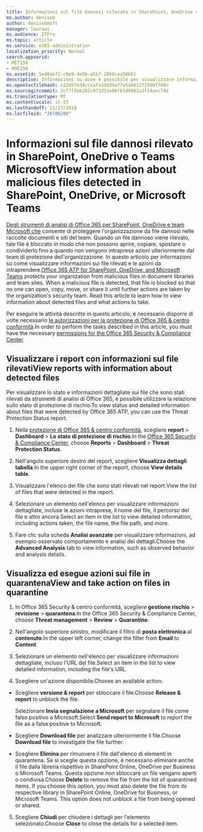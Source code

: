 ```yaml
---
title: Informazioni sul file dannosi rilevato in SharePoint, OneDrive o Teams Microsoft
ms.author: deniseb
author: denisebmsft
manager: laurawi
ms.audience: ITPro
ms.topic: article
ms.service: o365-administration
localization_priority: Normal
search.appverid:
- MET150
- MOE150
ms.assetid: 5ed8abf1-c0e9-4e5b-a5b7-2059cea50b61
description: Informazioni su dove è possibile per visualizzare informazioni sui file dannosi rilevato in SharePoint, OneDrive o team e come eseguire l'azione necessaria tali file.
ms.openlocfilehash: c22e57e34cccafa3dd30a77a5a6011f2999f708c
ms.sourcegitcommit: 2cf7f5bb282c971d33e00f65d9982a3f14aec74e
ms.translationtype: MT
ms.contentlocale: it-IT
ms.lasthandoff: 11/27/2018
ms.locfileid: "26706200"
---
```

# <a name="view-information-about-malicious-files-detected-in-sharepoint-onedrive-or-microsoft-teams"></a><span data-ttu-id="1fb78-103">Informazioni sul file dannosi rilevato in SharePoint, OneDrive o Teams Microsoft</span><span class="sxs-lookup"><span data-stu-id="1fb78-103">View information about malicious files detected in SharePoint, OneDrive, or Microsoft Teams</span></span>

<span data-ttu-id="1fb78-p101">[Degli strumenti di analisi di Office 365 per SharePoint, OneDrive e team Microsoft che](atp-for-spo-odb-and-teams.md) consente di proteggere l'organizzazione da file dannosi nelle raccolte documenti e siti del team. Quando un file dannoso viene rilevato, tale file è bloccato in modo che non possono aprire, copiare, spostare o condividerlo fino a quando non vengono intraprese azioni ulteriormente dal team di protezione dell'organizzazione. In questo articolo per informazioni su come visualizzare informazioni sui file rilevati e le azioni da intraprendere.</span><span class="sxs-lookup"><span data-stu-id="1fb78-p101">[Office 365 ATP for SharePoint, OneDrive, and Microsoft Teams](atp-for-spo-odb-and-teams.md) protects your organization from malicious files in document libraries and team sites. When a malicious file is detected, that file is blocked so that no one can open, copy, move, or share it until further actions are taken by the organization's security team. Read this article to learn how to view information about detected files and what actions to take.</span></span> 

<span data-ttu-id="1fb78-107">Per eseguire le attività descritte in questo articolo, è necessario disporre di volte necessario [le autorizzazioni per la protezione di Office 365 &amp; centro conformità](permissions-in-the-security-and-compliance-center.md).</span><span class="sxs-lookup"><span data-stu-id="1fb78-107">In order to perform the tasks described in this article, you must have the necessary [permissions for the Office 365 Security &amp; Compliance Center](permissions-in-the-security-and-compliance-center.md).</span></span> 
  
## <a name="view-reports-with-information-about-detected-files"></a><span data-ttu-id="1fb78-108">Visualizzare i report con informazioni sul file rilevati</span><span class="sxs-lookup"><span data-stu-id="1fb78-108">View reports with information about detected files</span></span>

<span data-ttu-id="1fb78-109">Per visualizzare lo stato e informazioni dettagliate sui file che sono stati rilevati da strumenti di analisi di Office 365, è possibile utilizzare la relazione sullo stato di protezione di rischio.</span><span class="sxs-lookup"><span data-stu-id="1fb78-109">To view status and detailed information about files that were detected by Office 365 ATP, you can use the Threat Protection Status report.</span></span>
  
1. <span data-ttu-id="1fb78-110">Nella [protezione di Office 365 &amp; centro conformità](https://security.microsoft.com), scegliere **report** \> **Dashboard** \> **Lo stato di protezione di rischio**.</span><span class="sxs-lookup"><span data-stu-id="1fb78-110">In the [Office 365 Security &amp; Compliance Center](https://security.microsoft.com), choose **Reports** \> **Dashboard** \> **Threat Protection Status**.</span></span>
    
2. <span data-ttu-id="1fb78-111">Nell'angolo superiore destro del report, scegliere **Visualizza dettagli tabella**.</span><span class="sxs-lookup"><span data-stu-id="1fb78-111">In the upper right corner of the report, choose **View details table**.</span></span>
    
3. <span data-ttu-id="1fb78-112">Visualizzare l'elenco dei file che sono stati rilevati nel report.</span><span class="sxs-lookup"><span data-stu-id="1fb78-112">View the list of files that were detected in the report.</span></span>
    
4. <span data-ttu-id="1fb78-113">Selezionare un elemento nell'elenco per visualizzare informazioni dettagliate, incluse le azioni intraprese, il nome del file, il percorso del file e altro ancora.</span><span class="sxs-lookup"><span data-stu-id="1fb78-113">Select an item in the list to view detailed information, including actions taken, the file name, the file path, and more.</span></span>
    
5. <span data-ttu-id="1fb78-114">Fare clic sulla scheda **Analisi avanzate** per visualizzare informazioni, ad esempio osservato comportamento e analisi dei dettagli.</span><span class="sxs-lookup"><span data-stu-id="1fb78-114">Choose the **Advanced Analysis** tab to view information, such as observed behavior and analysis details.</span></span> 
  
## <a name="view-and-take-action-on-files-in-quarantine"></a><span data-ttu-id="1fb78-115">Visualizza ed esegue azioni sui file in quarantena</span><span class="sxs-lookup"><span data-stu-id="1fb78-115">View and take action on files in quarantine</span></span>

1. <span data-ttu-id="1fb78-116">In Office 365 Security &amp; centro conformità, scegliere **gestione rischio** \> **revisione** \> **quarantena**.</span><span class="sxs-lookup"><span data-stu-id="1fb78-116">In the Office 365 Security &amp; Compliance Center, choose **Threat management** \> **Review** \> **Quarantine**.</span></span>
    
2. <span data-ttu-id="1fb78-117">Nell'angolo superiore sinistro, modificare il filtro di **posta elettronica** al **contenuto**.</span><span class="sxs-lookup"><span data-stu-id="1fb78-117">In the upper left corner, change the filter from **Email** to **Content**.</span></span>
    
3. <span data-ttu-id="1fb78-118">Selezionare un elemento nell'elenco per visualizzare informazioni dettagliate, incluso l'URL del file.</span><span class="sxs-lookup"><span data-stu-id="1fb78-118">Select an item in the list to view detailed information, including the file's URL.</span></span>
    
4. <span data-ttu-id="1fb78-119">Scegliere un'azione disponibile.</span><span class="sxs-lookup"><span data-stu-id="1fb78-119">Choose an available action.</span></span>
    
  - <span data-ttu-id="1fb78-120">Scegliere **versione &amp; report** per sbloccare il file.</span><span class="sxs-lookup"><span data-stu-id="1fb78-120">Choose **Release &amp; report** to unblock the file.</span></span> 
    
    <span data-ttu-id="1fb78-121">Selezionare **Invia segnalazione a Microsoft** per segnalare il file come falso positivo a Microsoft.</span><span class="sxs-lookup"><span data-stu-id="1fb78-121">Select **Send report to Microsoft** to report the file as a false positive to Microsoft.</span></span> 
    
  - <span data-ttu-id="1fb78-122">Scegliere **Download file** per analizzare ulteriormente il file.</span><span class="sxs-lookup"><span data-stu-id="1fb78-122">Choose **Download file** to investigate the file further.</span></span> 
    
  - <span data-ttu-id="1fb78-p102">Scegliere **Elimina** per rimuovere il file dall'elenco di elementi in quarantena. Se si sceglie questa opzione, è necessario eliminare anche il file dalla libreria rispettivo in SharePoint Online, OneDrive per Business o Microsoft Teams. Questa opzione non sbloccare un file vengano aperti o condivisa.</span><span class="sxs-lookup"><span data-stu-id="1fb78-p102">Choose **Delete** to remove the file from the list of quarantined items. If you choose this option, you must also delete the file from its respective library in SharePoint Online, OneDrive for Business, or Microsoft Teams. This option does not unblock a file from being opened or shared.</span></span> 
    
5. <span data-ttu-id="1fb78-126">Scegliere **Chiudi** per chiudere i dettagli per l'elemento selezionato.</span><span class="sxs-lookup"><span data-stu-id="1fb78-126">Choose **Close** to close the details for a selected item.</span></span> 
  
  

